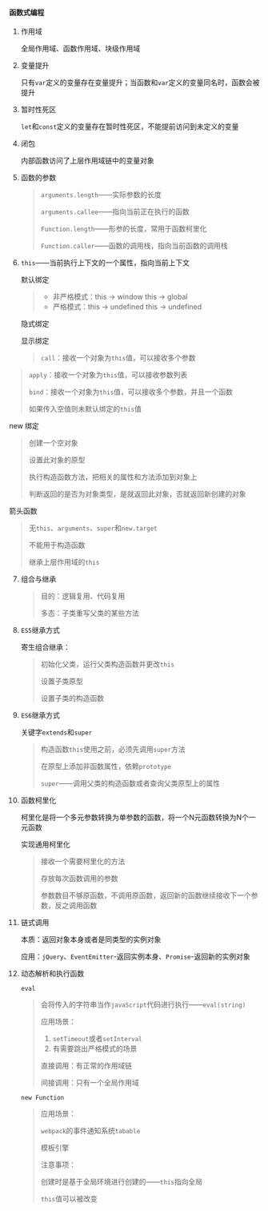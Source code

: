 #### 函数式编程

1. 作用域

   全局作用域、函数作用域、块级作用域

2. 变量提升

   只有`var`定义的变量存在变量提升；当函数和`var`定义的变量同名时，函数会被提升

3. 暂时性死区

   `let`和`const`定义的变量存在暂时性死区，不能提前访问到未定义的变量

4. 闭包

   内部函数访问了上层作用域链中的变量对象

5. 函数的参数

   > `arguments.length`——实际参数的长度
   >
   > `arguments.callee`——指向当前正在执行的函数
   >
   > `Function.length`——形参的长度，常用于函数柯里化
   >
   > `Function.caller`——函数的调用栈，指向当前函数的调用栈

6. `this`——当前执行上下文的一个属性，指向当前上下文

   默认绑定

   > * 非严格模式：this -> window this -> global
   > * 严格模式：this -> undefined this -> undefined
   
   隐式绑定
  
   显示绑定
  
   > `call`：接收一个对象为`this`值，可以接收多个参数
  >
   > `apply`：接收一个对象为`this`值，可以接收参数列表
   >
   > `bind`：接收一个对象为`this`值，可以接收多个参数，并且一个函数
   >
   >  如果传入空值则未默认绑定的`this`值

   new 绑定

   > 创建一个空对象
   >
   > 设置此对象的原型
   >
   > 执行构造函数方法，把相关的属性和方法添加到对象上
   >
   > 判断返回的是否为对象类型，是就返回此对象，否就返回新创建的对象

   箭头函数

   > 无`this`、`arguments`、`super`和`new.target`
   >
   > 不能用于构造函数
   >
   > 继承上层作用域的`this`

7. 组合与继承

   > 目的：逻辑复用、代码复用
   >
   > 多态：子类重写父类的某些方法

8. `ES5`继承方式

   寄生组合继承：

   > 初始化父类，运行父类构造函数并更改`this`
   >
   > 设置子类原型
   >
   > 设置子类的构造函数

9. `ES6`继承方式

   关键字`extends`和`super`

   > 构造函数`this`使用之前，必须先调用`super`方法
   >
   > 在原型上添加非函数属性，依赖`prototype`
   >
   > `super`——调用父类的构造函数或者查询父类原型上的属性
   
10. 函数柯里化

    柯里化是将一个多元参数转换为单参数的函数，将一个N元函数转换为N个一元函数

    实现通用柯里化

    > 接收一个需要柯里化的方法
    >
    > 存放每次函数调用的参数
    >
    > 参数数目不够原函数，不调用原函数，返回新的函数继续接收下一个参数，反之调用函数
    
11. 链式调用

    本质：返回对象本身或者是同类型的实例对象

    应用：`jQuery`、`EventEmitter`-返回实例本身、`Promise`-返回新的实例对象

12. 动态解析和执行函数

    `eval`

    > 会将传入的字符串当作`javaScript`代码进行执行——`eval(string)`
    >
    > 应用场景：
    >
    > 1. `setTimeout`或者`setInterval`
    > 2. 有需要跳出严格模式的场景
    >
    > 直接调用：有正常的作用域链
    >
    > 间接调用：只有一个全局作用域

    `new Function`

    > 应用场景：
    >
    > `webpack`的事件通知系统`tabable`
    >
    > 模板引擎
    >
    > 注意事项：
    >
    > 创建时是基于全局环境进行创建的——`this`指向全局
    >
    > `this`值可以被改变

